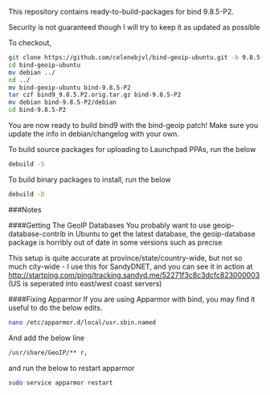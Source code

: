 This repository contains ready-to-build-packages for bind 9.8.5-P2.


Security is not guaranteed though I will try to keep it as updated as possible

To checkout,

```bash
git clone https://github.com/celenebjvl/bind-geoip-ubuntu.git -b 9.8.5-P2
cd bind-geoip-ubuntu
mv debian ../
cd ../
mv bind-geoip-ubuntu bind-9.8.5-P2
tar czf bind9_9.8.5.P2.orig.tar.gz bind-9.8.5-P2
mv debian bind-9.8.5-P2/debian
cd bind-9.8.5-P2

```
You are now ready to build bind9 with the bind-geoip patch!
Make sure you update the info in debian/changelog with your own.

To build source packages for uploading to Launchpad PPAs, run the below

```bash
debuild -S
```

To build binary packages to install, run the below

```bash
debuild -D
```

###Notes

####Getting The GeoIP Databases
You probably want to use geoip-database-contrib in Ubuntu to get the latest database, the geoip-database package is horribly out of date in some versions such as precise


This setup is quite accurate at province/state/country-wide, but not so much city-wide - I use this for SandyDNET, and you can see it in action at http://startping.com/ping/tracking.sandyd.me/52271f3c8c3dcfc823000003 (US is seperated into east/west coast servers)

####Fixing Apparmor
If you are using Apparmor with bind, you may find it useful to do the below edits.
```bash
nano /etc/apparmor.d/local/usr.sbin.named
```
And add the below line
```bash
/usr/share/GeoIP/** r,
```
and run the below to restart apparmor
```bash
sudo service apparmor restart
```
